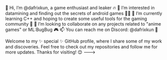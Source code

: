 👋 Hi, I’m @dafrixkun, a game enthusiast and leaker 🔥
👀 I’m interested in datamining and finding out the secrets of android games 🕵️‍♂️
🌱 I’m currently learning C++ and hoping to create some useful tools for the gaming community 🚀
💞️ I’m looking to collaborate on any projects related to "anime games" or ML:BugBug 🎮
📫 You can reach me on Discord: @dafrixkun 📱

Welcome to my ✨ special ✨ GitHub profile, where I share some of my work and discoveries. Feel free to check out my repositories and follow me for more updates. Thanks for visiting! 😊
--->
